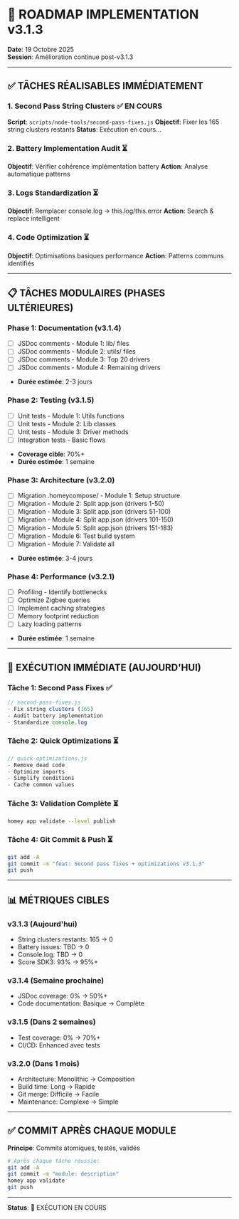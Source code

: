 # 🎯 ROADMAP IMPLEMENTATION v3.1.3

**Date**: 19 Octobre 2025  
**Session**: Amélioration continue post-v3.1.3

---

## ✅ TÂCHES RÉALISABLES IMMÉDIATEMENT

### 1. Second Pass String Clusters ✅ EN COURS
**Script**: `scripts/node-tools/second-pass-fixes.js`
**Objectif**: Fixer les 165 string clusters restants
**Status**: Exécution en cours...

### 2. Battery Implementation Audit ⏳
**Objectif**: Vérifier cohérence implémentation battery
**Action**: Analyse automatique patterns

### 3. Logs Standardization ⏳  
**Objectif**: Remplacer console.log → this.log/this.error
**Action**: Search & replace intelligent

### 4. Code Optimization ⏳
**Objectif**: Optimisations basiques performance
**Action**: Patterns communs identifiés

---

## 📋 TÂCHES MODULAIRES (PHASES ULTÉRIEURES)

### Phase 1: Documentation (v3.1.4)
- [ ] JSDoc comments - Module 1: lib/ files
- [ ] JSDoc comments - Module 2: utils/ files  
- [ ] JSDoc comments - Module 3: Top 20 drivers
- [ ] JSDoc comments - Module 4: Remaining drivers
- **Durée estimée**: 2-3 jours

### Phase 2: Testing (v3.1.5)
- [ ] Unit tests - Module 1: Utils functions
- [ ] Unit tests - Module 2: Lib classes
- [ ] Unit tests - Module 3: Driver methods
- [ ] Integration tests - Basic flows
- **Coverage cible**: 70%+
- **Durée estimée**: 1 semaine

### Phase 3: Architecture (v3.2.0)
- [ ] Migration .homeycompose/ - Module 1: Setup structure
- [ ] Migration - Module 2: Split app.json (drivers 1-50)
- [ ] Migration - Module 3: Split app.json (drivers 51-100)
- [ ] Migration - Module 4: Split app.json (drivers 101-150)
- [ ] Migration - Module 5: Split app.json (drivers 151-183)
- [ ] Migration - Module 6: Test build system
- [ ] Migration - Module 7: Validate all
- **Durée estimée**: 3-4 jours

### Phase 4: Performance (v3.2.1)
- [ ] Profiling - Identify bottlenecks
- [ ] Optimize Zigbee queries
- [ ] Implement caching strategies
- [ ] Memory footprint reduction
- [ ] Lazy loading patterns
- **Durée estimée**: 1 semaine

---

## 🚀 EXÉCUTION IMMÉDIATE (AUJOURD'HUI)

### Tâche 1: Second Pass Fixes ✅
```javascript
// second-pass-fixes.js
- Fix string clusters (165)
- Audit battery implementation  
- Standardize console.log
```

### Tâche 2: Quick Optimizations ⏳
```javascript
// quick-optimizations.js
- Remove dead code
- Optimize imports
- Simplify conditions
- Cache common values
```

### Tâche 3: Validation Complète ⏳
```bash
homey app validate --level publish
```

### Tâche 4: Git Commit & Push ⏳
```bash
git add -A
git commit -m "feat: Second pass fixes + optimizations v3.1.3"
git push
```

---

## 📊 MÉTRIQUES CIBLES

### v3.1.3 (Aujourd'hui)
- String clusters restants: 165 → 0
- Battery issues: TBD → 0  
- Console.log: TBD → 0
- Score SDK3: 93% → 95%+

### v3.1.4 (Semaine prochaine)
- JSDoc coverage: 0% → 50%+
- Code documentation: Basique → Complète

### v3.1.5 (Dans 2 semaines)
- Test coverage: 0% → 70%+
- CI/CD: Enhanced avec tests

### v3.2.0 (Dans 1 mois)
- Architecture: Monolithic → Composition
- Build time: Long → Rapide
- Git merge: Difficile → Facile
- Maintenance: Complexe → Simple

---

## ✅ COMMIT APRÈS CHAQUE MODULE

**Principe**: Commits atomiques, testés, validés

```bash
# Après chaque tâche réussie:
git add -A
git commit -m "module: description"
homey app validate
git push
```

---

**Status**: 🔄 EXÉCUTION EN COURS
